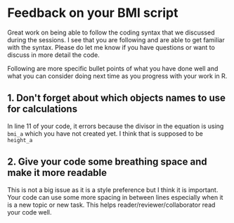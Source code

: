 # Feedback on your BMI script

Great work on being able to follow the coding syntax that we discussed during the sessions. I see that you are following and are able to get familiar with the syntax. Please do let me know if you have questions or want to discuss in more detail the code.

Following are more specific bullet points of what you have done well and what you can consider doing next time as you progress with your work in R.

## 1. Don't forget about which objects names to use for calculations

In line 11 of your code, it errors because the divisor in the equation is using `bmi_a` which you have not created yet. I think that is supposed to be `height_a`


## 2. Give your code some breathing space and make it more readable

This is not a big issue as it is a style preference but I think it is important. Your code can use some more spacing in between lines especially when it is a new topic or new task. This helps reader/reviewer/collaborator read your code well.

